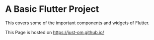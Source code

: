 #  A Basic Flutter Project

This covers some of the important components and widgets of Flutter.

This Page is hosted on https://just-om.github.io/
